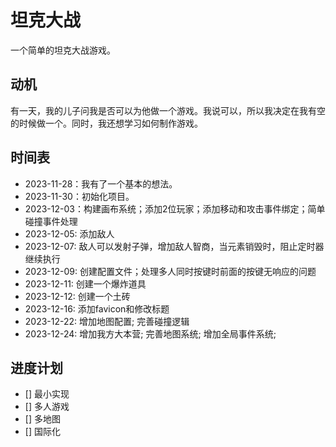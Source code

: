 # 坦克大战

一个简单的坦克大战游戏。

## 动机

有一天，我的儿子问我是否可以为他做一个游戏。我说可以，所以我决定在我有空的时候做一个。同时，我还想学习如何制作游戏。

## 时间表

- 2023-11-28：我有了一个基本的想法。
- 2023-11-30：初始化项目。
- 2023-12-03：构建画布系统；添加2位玩家；添加移动和攻击事件绑定；简单碰撞事件处理
- 2023-12-05: 添加敌人
- 2023-12-07: 敌人可以发射子弹，增加敌人智商，当元素销毁时，阻止定时器继续执行
- 2023-12-09: 创建配置文件；处理多人同时按键时前面的按键无响应的问题
- 2023-12-11: 创建一个爆炸道具
- 2023-12-12: 创建一个土砖
- 2023-12-16: 添加favicon和修改标题
- 2023-12-22: 增加地图配置; 完善碰撞逻辑
- 2023-12-24: 增加我方大本营; 完善地图系统; 增加全局事件系统;

## 进度计划

- [] 最小实现
- [] 多人游戏
- [] 多地图
- [] 国际化
